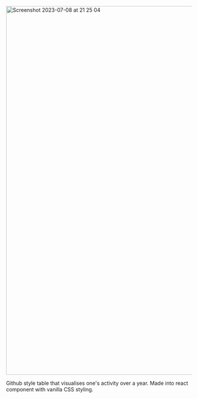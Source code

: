 <img width="998" alt="Screenshot 2023-07-08 at 21 25 04" src="https://github.com/SayYoungMan/github-contribution-table/assets/3970356/229a8863-e665-4622-b316-8df876ea66d1">

Github style table that visualises one's activity over a year.
Made into react component with vanilla CSS styling.
